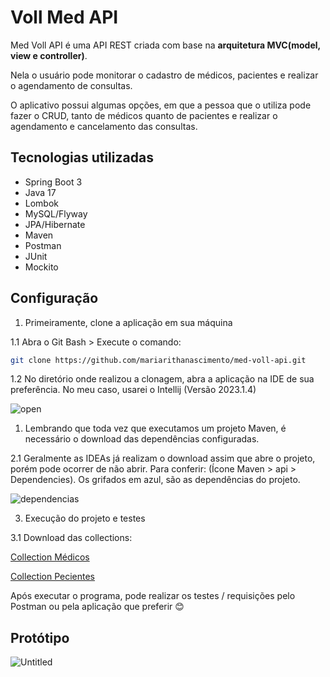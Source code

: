 # Voll Med API

Med Voll API é uma API REST criada com base na **arquitetura MVC(model, view e controller)**.

Nela o usuário pode monitorar o cadastro de médicos, pacientes e realizar o agendamento de consultas.

O aplicativo possui algumas opções, em que a pessoa que o utiliza pode fazer o CRUD, tanto de médicos quanto de pacientes e realizar o agendamento e cancelamento das consultas.

## **Tecnologias utilizadas**

- Spring Boot 3
- Java 17
- Lombok
- MySQL/Flyway
- JPA/Hibernate
- Maven
- Postman
- JUnit
- Mockito


## Configuração

1. Primeiramente, clone a aplicação em sua máquina

1.1 Abra o Git Bash > Execute o comando:

```bash
git clone https://github.com/mariarithanascimento/med-voll-api.git
```

1.2 No diretório onde realizou a clonagem, abra a aplicação na IDE de sua preferência. No meu caso, usarei o Intellij (Versão 2023.1.4)

![open](https://github.com/mariarithanascimento/med-voll-api/assets/98103720/478cd896-b18c-406b-94e1-92319fd9d902)

1. Lembrando que toda vez que executamos um projeto Maven, é necessário o download das dependências configuradas. 

2.1 Geralmente as IDEAs já realizam o download assim que abre o projeto, porém pode ocorrer de não abrir. Para conferir: (Ícone Maven > api > Dependencies). Os grifados em azul, são as dependências do projeto.

![dependencias](https://github.com/mariarithanascimento/med-voll-api/assets/98103720/9412611e-7883-49ed-ae95-66642174d92e)


3. Execução do projeto e testes

3.1 Download das collections:

<a href="/src/main/resources/collections/Medicos.postman_collection.json" download>Collection Médicos</a>

<a href="/src/main/resources/collections/Pacientes.postman_collection" download>Collection Pecientes</a>

Após executar o programa, pode realizar os testes / requisições pelo Postman ou pela aplicação que preferir 😊


## Protótipo

![Untitled](https://github.com/mariarithanascimento/med-voll-api/assets/98103720/1d8902b8-f3bf-4602-a435-b2704ead6483)

